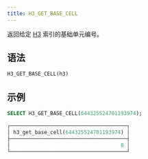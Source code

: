 ```yaml
---
title: H3_GET_BASE_CELL
---
```


返回给定 [H3](https://eng.uber.com/h3/) 索引的基础单元编号。

## 语法

```sql
H3_GET_BASE_CELL(h3)
```

## 示例

```sql
SELECT H3_GET_BASE_CELL(644325524701193974);

┌──────────────────────────────────────┐
│ h3_get_base_cell(644325524701193974) │
├──────────────────────────────────────┤
│                                    8 │
└──────────────────────────────────────┘
```
